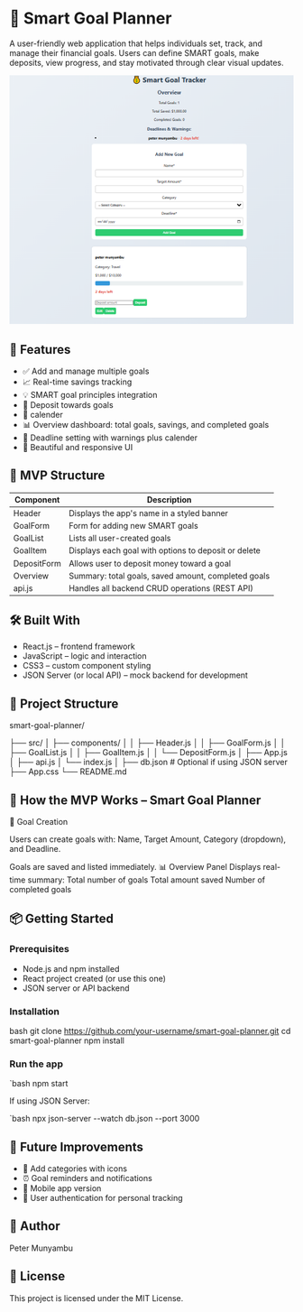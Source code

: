 # 🎯 Smart Goal Planner

A user-friendly web application that helps individuals set, track, and manage their financial goals. Users can define SMART goals, make deposits, view progress, and stay motivated through clear visual updates.

![how it appears after adding goal, and deposit](image-1.png)

## 🚀 Features

- ✅ Add and manage multiple goals
- 📈 Real-time savings tracking
- 💡 SMART goal principles integration
- 🏦 Deposit towards goals
- 📅 calender
- 📊 Overview dashboard: total goals, savings, and completed goals
- 📅 Deadline setting with warnings plus calender
- 🎨 Beautiful and responsive UI

## 🧠 MVP Structure

| Component   | Description                                          |
| ----------- | ---------------------------------------------------- |
| Header      | Displays the app's name in a styled banner           |
| GoalForm    | Form for adding new SMART goals                      |
| GoalList    | Lists all user-created goals                         |
| GoalItem    | Displays each goal with options to deposit or delete |
| DepositForm | Allows user to deposit money toward a goal           |
| Overview    | Summary: total goals, saved amount, completed goals  |
| api.js      | Handles all backend CRUD operations (REST API)       |

## 🛠️ Built With

- React.js – frontend framework
- JavaScript – logic and interaction
- CSS3 – custom component styling
- JSON Server (or local API) – mock backend for development

## 📂 Project Structure

smart-goal-planner/

├── src/
│ ├── components/
│ │ ├── Header.js
│ │ ├── GoalForm.js
│ │ ├── GoalList.js
│ │ ├── GoalItem.js
│ │ └── DepositForm.js
│ ├── App.js
│ ├── api.js
│ └── index.js
│
├── db.json # Optional if using JSON server
├── App.css
└── README.md

## 🚀 How the MVP Works – Smart Goal Planner

🎯 Goal Creation

Users can create goals with:
Name, Target Amount, Category (dropdown), and Deadline.

Goals are saved and listed immediately.
📊 Overview Panel
Displays real-time summary:
Total number of goals
Total amount saved
Number of completed goals

## 📦 Getting Started

### Prerequisites

- Node.js and npm installed
- React project created (or use this one)
- JSON server or API backend

### Installation

bash
git clone https://github.com/your-username/smart-goal-planner.git
cd smart-goal-planner
npm install

### Run the app

`bash
npm start

If using JSON Server:

`bash
npx json-server --watch db.json --port 3000

## 🧪 Future Improvements

- 🎯 Add categories with icons
- ⏰ Goal reminders and notifications
- 📱 Mobile app version
- 🔐 User authentication for personal tracking

## 🙌 Author

Peter Munyambu

## 📄 License

This project is licensed under the MIT License.
